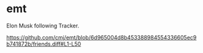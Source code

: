 # emt
Elon Musk following Tracker.

https://github.com/cmj/emt/blob/6d965004d8b453388984554336605ec9b741872b/friends.diff#L1-L50
